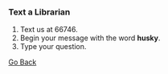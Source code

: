 ### Text a Librarian 
1. Text us at 66746.  
2. Begin your message with the word **husky**.  
3. Type your question.  

[Go Back](http://www.lib.neu.edu/m/text_call_lib.html) 